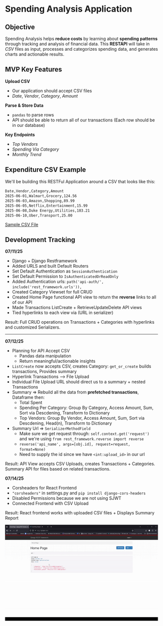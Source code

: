 # Spending Analysis Application 

## Objective 

Spending Analysis helps **reduce costs** by learning about **spending patterns** through tracking and analysis of financial data. This **RESTAPI** will take in *CSV* files as input, processes and categorizes spending data, and generates charts and actionable results.

## MVP Key Features 

**Upload CSV**
- Our application should accept CSV files 
- *Date*, *Vendor*, *Category*, *Amount*

**Parse & Store Data**
- `pandas` to parse rows 
- API should be able to return all of our transactions (Each row should be in our database)

**Key Endpoints**
- *Top Vendors* 
- *Spending Via Category*
- *Monthly Trend*

## Expenditure CSV Example 

We'll be building this RESTFul Application around a CSV that looks like this:

```csv
Date,Vendor,Category,Amount
2025-06-01,Walmart,Grocery,124.56
2025-06-03,Amazon,Shopping,89.99
2025-06-05,Netflix,Entertainment,15.99
2025-06-08,Duke Energy,Utilities,103.21
2025-06-10,Uber,Transport,25.00
```

[Sample CSV File](sample_transactions.csv) 

## Development Tracking 

**07/11/25**
- Django + Django Restframework 
- Added URLS and built Default Routers 
- Set Default Authentication as `SessionAuthentication` 
- Set Default Permission to `IsAuthenticatedOrReadOnly`
- Added Authentication urls: `path('api-auth/', include('rest_framework.urls')),`
- Created Category Viewset for full CRUD 
- Created Home Page functional API view to return the **reverse** links to all of our API 
- Made Transactions ListCreate + RetrieveUpdateDelete API views 
- Tied hyperlinks to each view via (URL in serializer)

Result: Full CRUD operations on Transactions + Categories with hyperlinks and customized Serializers.

---

**07/12/25**
- Planning for API Accept CSV 
  - Pandas data manipulation 
  - Return meaningful/actionable insights 
- `ListCreate` now accepts CSV, creates Category: `get_or_create` builds transactions, Provides summary 
- Hyperlink Transactions --> File Upload 
- Individual File Upload URL should direct us to a summary + nested Transactions 
- Summary => Rebuild all the data from **prefetched transactions**, Dataframe then:
  - Total Spent
  - Spending Per Category: Group By Category, Access Amount, Sum, Sort via Descdening, Transform to Dictionary 
  - Top Vendors: Group By Vendor, Access Amount, Sum, Sort via Descdening, Head(n), Transform to Dictionary
- Summary Url => `SerializerMethodField` 
  - Make sure we get request through: `self.context.get('request')` and we're using `from rest_framework.reverse import reverse`
  - `reverse('api_name', args=[obj.id], request=request, format=None)`
  - Need to supply the id since we have `<int:upload_id>` in our url 
  
Result: API View accepts CSV Uploads, creates Transactions + Categories. Summary API for files based on related transactions.

**07/14/25**
- Corsheaders for React Frontend 
- `"corsheaders"` in settings.py and `pip install django-cors-headers`
- Disabled Permissions because we are not using SJWT
- Connected Frontend with CSV Upload 

Result: React frontend works with uploaded CSV files + Displays Summary Report

<img src='spending_analysis_demo1.gif'>